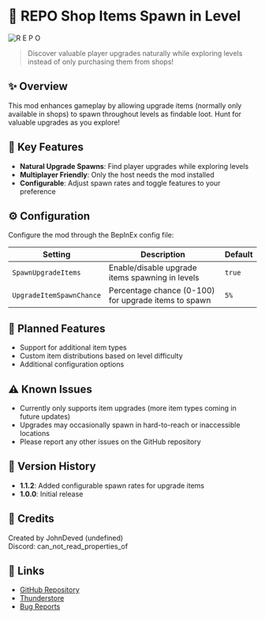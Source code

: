 # 🛒 REPO Shop Items Spawn in Level

![R E P O](https://github.com/user-attachments/assets/11f842b2-cf3f-4f8f-9df7-52eefbc8cdf7)

> Discover valuable player upgrades naturally while exploring levels instead of only purchasing them from shops!

## ✨ Overview
This mod enhances gameplay by allowing upgrade items (normally only available in shops) to spawn throughout levels as findable loot. Hunt for valuable upgrades as you explore!

## 🔑 Key Features
- **Natural Upgrade Spawns**: Find player upgrades while exploring levels
- **Multiplayer Friendly**: Only the host needs the mod installed
- **Configurable**: Adjust spawn rates and toggle features to your preference

## ⚙️ Configuration
Configure the mod through the BepInEx config file:

| Setting | Description | Default |
|---------|-------------|---------|
| `SpawnUpgradeItems` | Enable/disable upgrade items spawning in levels | `true` |
| `UpgradeItemSpawnChance` | Percentage chance (0-100) for upgrade items to spawn | `5%` |

## 🔮 Planned Features
- Support for additional item types
- Custom item distributions based on level difficulty
- Additional configuration options

## ⚠️ Known Issues
- Currently only supports item upgrades (more item types coming in future updates)
- Upgrades may occasionally spawn in hard-to-reach or inaccessible locations
- Please report any other issues on the GitHub repository

## 📝 Version History
- **1.1.2**: Added configurable spawn rates for upgrade items
- **1.0.0**: Initial release

## 👤 Credits
Created by JohnDeved (undefined)  
Discord: can_not_read_properties_of

## 🔗 Links
- [GitHub Repository](https://github.com/JohnDeved/REPO_Shop_Items_in_Level)
- [Thunderstore](https://thunderstore.io/c/repo/p/itsUndefined/Shop_Items_Spawn_in_Level/)
- [Bug Reports](https://github.com/JohnDeved/REPO_Shop_Items_in_Level/issues)
